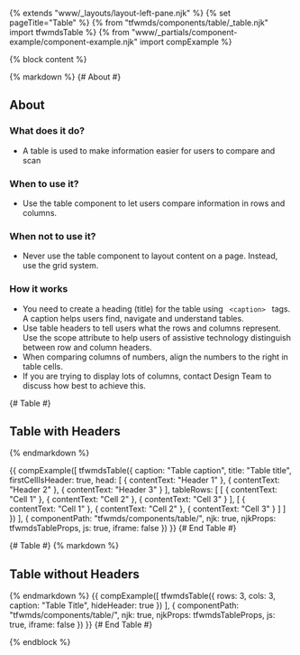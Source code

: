 {% extends "www/_layouts/layout-left-pane.njk" %}
{% set pageTitle="Table" %}
{% from "tfwmds/components/table/_table.njk" import tfwmdsTable %}
{% from "www/_partials/component-example/component-example.njk" import compExample %}

{% block content %}

{% markdown %}
{# About #}

## About

### What does it do?

- A table is used to make information easier for users to compare and scan

### When to use it?

- Use the table component to let users compare information in rows and columns.

### When not to use it?

- Never use the table component to layout content on a page. Instead, use the grid system.

### How it works

- You need to create a heading (title) for the table using <code class="tfwmds-website-inline-code"> &lt;caption&gt; </code> tags. A caption helps users find, navigate and understand tables.
- Use table headers to tell users what the rows and columns represent. Use the scope attribute to help users of assistive technology distinguish between row and column headers.
- When comparing columns of numbers, align the numbers to the right in table cells.
- If you are trying to display lots of columns, contact Design Team to discuss how best to achieve this.

{# Table #}

## Table with Headers

{% endmarkdown %}

{{
  compExample([
    tfwmdsTable({
      caption: "Table caption",
      title: "Table title",
      firstCellIsHeader: true,
      head: [
        {
          contentText: "Header 1"
        },
        {
          contentText: "Header 2"
        },
        {
          contentText: "Header 3"
        }
      ],
      tableRows: [
          [
            {
              contentText: "Cell 1"
            },
            {
              contentText: "Cell 2"
            },
            {
              contentText: "Cell 3"
            }
          ],
          [
            {
              contentText: "Cell 1"
            },
            {
              contentText: "Cell 2"
            },
            {
              contentText: "Cell 3"
            }
          ]
        ]
    })
  ], {
    componentPath: "tfwmds/components/table/",
    njk: true,
    njkProps: tfwmdsTableProps,
    js: true,
    iframe: false
  })
}}
{# End Table #}

{# Table #}
{% markdown %}

## Table without Headers

{% endmarkdown %}
{{
  compExample([
    tfwmdsTable({
      rows: 3,
      cols: 3,
      caption: "Table Title",
      hideHeader: true
    })
  ], {
    componentPath: "tfwmds/components/table/",
    njk: true,
    njkProps: tfwmdsTableProps,
    js: true,
    iframe: false
  })
}}
{# End Table #}

{% endblock %}
